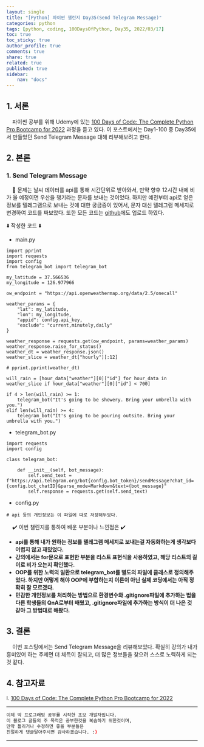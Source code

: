 ```yaml
---
layout: single
title: "[Python] 파이썬 챌린지 Day35(Send Telegram Message)"
categories: python
tags: [python, coding, 100DaysOfPython, Day35, 2022/03/17]
toc: true
toc_sticky: true
author_profile: true
comments: true
share: true
related: true
published: true
sidebar: 
    nav: "docs"
---
```


## 1. 서론  

&nbsp;&nbsp;&nbsp;&nbsp;파이썬 공부를 위해 Udemy에 있는 [100 Days of Code: The Complete Python Pro Bootcamp for 2022](https://www.udemy.com/course/100-days-of-code/) 과정을 듣고 있다. 이 포스트에서는 Day1-100 중 Day35에서 만들었던 Send Telegram Message 대해 리뷰해보려고 한다.

## 2. 본론  

### 1. Send Telegram Message  

&nbsp;&nbsp;&nbsp;&nbsp;🤔 문제는 날씨 데이터를 api를 통해 시간단위로 받아와서, 만약 향후 12시간 내에 비가 올 예정이면 우산을 챙기라는 문자를 보내는 것이었다. 하지만 예전부터 api로 얻은 정보를 텔레그램으로 보내는 것에 대한 궁금증이 있어서, 문자 대신 텔레그램 메세지로 변경하여 코드를 짜보았다. 또한 모든 코드는 [github](https://github.com/slowkoding/The-Complete-Python-Pro-Bootcamp-for-2022/tree/main/day35(send_telegram_message))에도 업로드 하였다.   

⬇️ 작성한 코드 ⬇️  

- main.py

```
import pprint
import requests
import config
from telegram_bot import telegram_bot

my_latitude = 37.566536
my_longitude = 126.977966

ow_endpoint = "https://api.openweathermap.org/data/2.5/onecall"

weather_params = {
    "lat": my_latitude,
    "lon": my_longitude,
    "appid": config.api_key,
    "exclude": "current,minutely,daily"
}

weather_response = requests.get(ow_endpoint, params=weather_params)
weather_response.raise_for_status()
weather_dt = weather_response.json()
weather_slice = weather_dt["hourly"][:12]

# pprint.pprint(weather_dt)

will_rain = [hour_data["weather"][0]["id"] for hour_data in weather_slice if hour_data["weather"][0]["id"] < 700]

if 4 > len(will_rain) >= 1:
    telegram_bot("It's going to be showery. Bring your umbrella with you.")
elif len(will_rain) >= 4:
    telegram_bot("It's going to be pouring outsite. Bring your umbrella with you.")
```  

- telegram_bot.py

```
import requests
import config

class telegram_bot:
    
    def __init__(self, bot_message):
        self.send_text = f"https://api.telegram.org/bot{config.bot_token}/sendMessage?chat_id={config.bot_chatID}&parse_mode=Markdown&text={bot_message}"
        self.response = requests.get(self.send_text)
```

- config.py

```
# api 등의 개인정보는 이 파일에 따로 저장해두었다. 
```

&nbsp;&nbsp;&nbsp;&nbsp;✔️ 이번 챌린지를 통하여 배운 부분이나 느낀점은 ✔️
- <b>api를 통해 내가 원하는 정보를 텔레그램 메세지로 보내는걸 자동화하는게 생각보다 어렵지 않고 재밌었다.</b>
- <b>강의에서는 for문으로 표현한 부분을 리스트 표현식을 사용하였고, 해당 리스트의 길이로 비가 오는지 확인했다.</b>
- <b>OOP를 위한 노력의 일환으로 telegram_bot를 별도의 파일에 클래스로 정의해주었다. 하지만 어떻게 해야 OOP에 부합하는지 이론이 아닌 실제 코딩에서는 아직 정확히 잘 모르겠다.</b>
- <b>민감한 개인정보를 처리하는 방법으로 환경변수와 .gitignore파일에 추가하는 법을 다른 학생들의 QnA로부터 배웠고, .gitignore파일에 추가하는 방식이 더 나은 것 같아 그 방법대로 해봤다.</b>  

## 3. 결론  

&nbsp;&nbsp;&nbsp;&nbsp;이번 포스팅에서는 Send Telegram Message을 리뷰해보았다. 확실히 강의가 내가 흥미있어 하는 주제면 더 체득이 잘되고, 더 많은 정보들을 찾으려 스스로 노력하게 되는 것 같다.

## 4. 참고자료  

Ⅰ. [100 Days of Code: The Complete Python Pro Bootcamp for 2022](https://www.udemy.com/course/100-days-of-code/)

---

```bash
이제 막 프로그래밍 공부를 시작한 초보 개발자입니다.
이 블로그 글들의 주 목적은 공부한것을 복습하기 위한것이며, 
만약 틀리거나 수정하면 좋을 부분들은
친절하게 댓글달아주시면 감사하겠습니다. :)
```

---